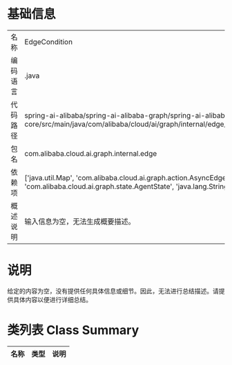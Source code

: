 # 基础信息

|      |      |
|------|------|
| 名称 | EdgeCondition |
| 编码语言 | .java |
| 代码路径 | spring-ai-alibaba/spring-ai-alibaba-graph/spring-ai-alibaba-graph-core/src/main/java/com/alibaba/cloud/ai/graph/internal/edge/EdgeCondition.java |
| 包名 | com.alibaba.cloud.ai.graph.internal.edge |
| 依赖项 | ['java.util.Map', 'com.alibaba.cloud.ai.graph.action.AsyncEdgeAction', 'com.alibaba.cloud.ai.graph.state.AgentState', 'java.lang.String.format'] |
| 概述说明 | 输入信息为空，无法生成概要描述。 |

# 说明

给定的内容为空，没有提供任何具体信息或细节。因此，无法进行总结描述。请提供具体内容以便进行详细总结。

# 类列表 Class Summary

| 名称   | 类型  | 说明 |
|-------|------|-------------|




